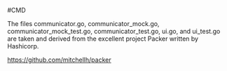 #CMD

The files communicator.go, communicator_mock.go, communicator_mock_test.go, communicator_test.go, ui.go, and ui_test.go are taken and derived from the excellent project Packer written by Hashicorp.

https://github.com/mitchellh/packer